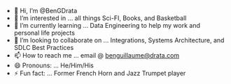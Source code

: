 - 👋 Hi, I’m @BenGDrata
- 👀 I’m interested in ... all things Sci-FI, Books, and Basketball
- 🌱 I’m currently learning ... Data Engineering to help my work and personal life projects
- 💞️ I’m looking to collaborate on ... Integrations, Systems Architecture, and SDLC Best Practices
- 📫 How to reach me ... email @ benguillaume@drata.com
- 😄 Pronouns: ... He/Him/His
- ⚡ Fun fact: ... Former French Horn and Jazz Trumpet player
<!---
BenGDrata/BenGDrata is a ✨ special ✨ repository because its `README.md` (this file) appears on your GitHub profile.
You can click the Preview link to take a look at your changes.
--->

